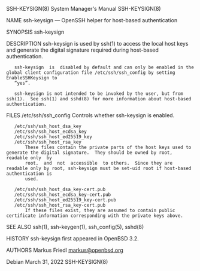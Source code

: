 SSH-KEYSIGN(8)							    System Manager's Manual							SSH-KEYSIGN(8)

NAME
       ssh-keysign — OpenSSH helper for host-based authentication

SYNOPSIS
       ssh-keysign

DESCRIPTION
       ssh-keysign is used by ssh(1) to access the local host keys and generate the digital signature required during host-based authentication.

       ssh-keysign  is	disabled by default and can only be enabled in the global client configuration file /etc/ssh/ssh_config by setting EnableSSHKeysign to
       “yes”.

       ssh-keysign is not intended to be invoked by the user, but from ssh(1).	See ssh(1) and sshd(8) for more information about host-based authentication.

FILES
       /etc/ssh/ssh_config
	       Controls whether ssh-keysign is enabled.

       /etc/ssh/ssh_host_dsa_key
       /etc/ssh/ssh_host_ecdsa_key
       /etc/ssh/ssh_host_ed25519_key
       /etc/ssh/ssh_host_rsa_key
	       These files contain the private parts of the host keys used to generate the digital signature.  They should be owned by root, readable only  by
	       root,  and  not	accessible  to others.	Since they are readable only by root, ssh-keysign must be set-uid root if host-based authentication is
	       used.

       /etc/ssh/ssh_host_dsa_key-cert.pub
       /etc/ssh/ssh_host_ecdsa_key-cert.pub
       /etc/ssh/ssh_host_ed25519_key-cert.pub
       /etc/ssh/ssh_host_rsa_key-cert.pub
	       If these files exist, they are assumed to contain public certificate information corresponding with the private keys above.

SEE ALSO
       ssh(1), ssh-keygen(1), ssh_config(5), sshd(8)

HISTORY
       ssh-keysign first appeared in OpenBSD 3.2.

AUTHORS
       Markus Friedl <markus@openbsd.org>

Debian									March 31, 2022								SSH-KEYSIGN(8)
